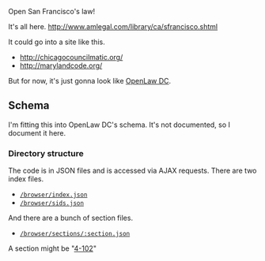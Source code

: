 Open San Francisco's law!

It's all here.
http://www.amlegal.com/library/ca/sfrancisco.shtml

It could go into a site like this.

* http://chicagocouncilmatic.org/
* http://marylandcode.org/

But for now, it's just gonna look like [OpenLaw DC](http://dccode.org/).


## Schema
I'm fitting this into OpenLaw DC's schema. It's not documented,
so I document it here.

### Directory structure
The code is in JSON files and is accessed via AJAX requests.
There are two index files.

* [`/browser/index.json`](schema/index.json)
* [`/browser/sids.json`](schema/sids.json)

And there are a bunch of section files.

* [`/browser/sections/:section.json`](schema/4-102.json)

A section might be "[4-102](schema/4-102.json)"
